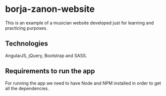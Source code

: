 # borja-zanon-website
This is an example of a musician website developed just for learning and practicing purposes.

## Technologies
AngularJS, jQuery, Bootstrap and SASS.

## Requirements to run the app
For running the app we need to have Node and NPM installed in order to get all the dependencies.
